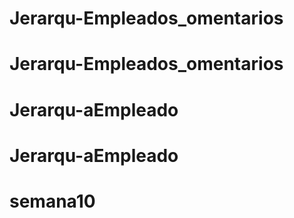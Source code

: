 # Jerarqu-Empleados_omentarios
# Jerarqu-Empleados_omentarios
# Jerarqu-aEmpleado
# Jerarqu-aEmpleado
# semana10
